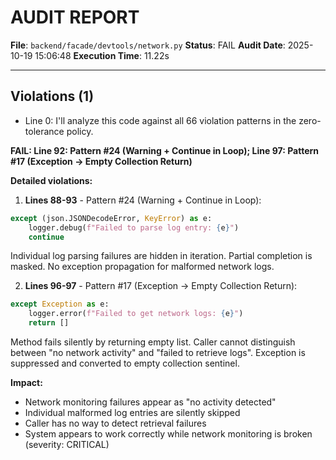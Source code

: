 # AUDIT REPORT

**File**: `backend/facade/devtools/network.py`
**Status**: FAIL
**Audit Date**: 2025-10-19 15:06:48
**Execution Time**: 11.22s

---

## Violations (1)

- Line 0: I'll analyze this code against all 66 violation patterns in the zero-tolerance policy.

**FAIL: Line 92: Pattern #24 (Warning + Continue in Loop); Line 97: Pattern #17 (Exception → Empty Collection Return)**

**Detailed violations:**

1. **Lines 88-93** - Pattern #24 (Warning + Continue in Loop):
```python
except (json.JSONDecodeError, KeyError) as e:
    logger.debug(f"Failed to parse log entry: {e}")
    continue
```
Individual log parsing failures are hidden in iteration. Partial completion is masked. No exception propagation for malformed network logs.

2. **Lines 96-97** - Pattern #17 (Exception → Empty Collection Return):
```python
except Exception as e:
    logger.error(f"Failed to get network logs: {e}")
    return []
```
Method fails silently by returning empty list. Caller cannot distinguish between "no network activity" and "failed to retrieve logs". Exception is suppressed and converted to empty collection sentinel.

**Impact:**
- Network monitoring failures appear as "no activity detected"
- Individual malformed log entries are silently skipped
- Caller has no way to detect retrieval failures
- System appears to work correctly while network monitoring is broken
 (severity: CRITICAL)
